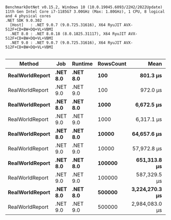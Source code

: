```

BenchmarkDotNet v0.15.2, Windows 10 (10.0.19045.6093/22H2/2022Update)
11th Gen Intel Core i7-1185G7 3.00GHz (Max: 1.80GHz), 1 CPU, 8 logical and 4 physical cores
.NET SDK 9.0.302
  [Host]   : .NET 9.0.7 (9.0.725.31616), X64 RyuJIT AVX-512F+CD+BW+DQ+VL+VBMI
  .NET 8.0 : .NET 8.0.18 (8.0.1825.31117), X64 RyuJIT AVX-512F+CD+BW+DQ+VL+VBMI
  .NET 9.0 : .NET 9.0.7 (9.0.725.31616), X64 RyuJIT AVX-512F+CD+BW+DQ+VL+VBMI


```
| Method          | Job      | Runtime  | RowsCount | Mean           | Error        | StdDev        | Median         | Gen0   | Allocated |
|---------------- |--------- |--------- |---------- |---------------:|-------------:|--------------:|---------------:|-------:|----------:|
| **RealWorldReport** | **.NET 8.0** | **.NET 8.0** | **100**       |       **801.3 μs** |     **15.21 μs** |      **16.90 μs** |       **796.0 μs** | **1.9531** |  **14.42 KB** |
| RealWorldReport | .NET 9.0 | .NET 9.0 | 100       |       972.0 μs |     19.40 μs |      53.45 μs |       985.1 μs | 1.9531 |  13.96 KB |
| **RealWorldReport** | **.NET 8.0** | **.NET 8.0** | **1000**      |     **6,672.5 μs** |    **133.18 μs** |     **177.79 μs** |     **6,654.3 μs** |      **-** |  **14.41 KB** |
| RealWorldReport | .NET 9.0 | .NET 9.0 | 1000      |     6,317.1 μs |    141.90 μs |     400.23 μs |     6,246.4 μs |      - |     14 KB |
| **RealWorldReport** | **.NET 8.0** | **.NET 8.0** | **10000**     |    **64,657.6 μs** |  **1,227.74 μs** |   **2,965.13 μs** |    **63,102.2 μs** |      **-** |  **14.41 KB** |
| RealWorldReport | .NET 9.0 | .NET 9.0 | 10000     |    57,972.8 μs |  1,121.62 μs |   1,934.74 μs |    57,231.8 μs |      - |  13.89 KB |
| **RealWorldReport** | **.NET 8.0** | **.NET 8.0** | **100000**    |   **651,313.8 μs** | **12,492.44 μs** |  **17,099.79 μs** |   **658,276.3 μs** |      **-** |  **14.41 KB** |
| RealWorldReport | .NET 9.0 | .NET 9.0 | 100000    |   587,329.5 μs | 11,710.99 μs |  29,808.20 μs |   578,076.9 μs |      - |  14.05 KB |
| **RealWorldReport** | **.NET 8.0** | **.NET 8.0** | **500000**    | **3,224,270.3 μs** | **64,141.68 μs** | **105,386.64 μs** | **3,236,756.3 μs** |      **-** |  **14.52 KB** |
| RealWorldReport | .NET 9.0 | .NET 9.0 | 500000    | 2,984,083.0 μs | 59,413.60 μs | 138,877.39 μs | 3,002,678.6 μs |      - |  14.16 KB |
